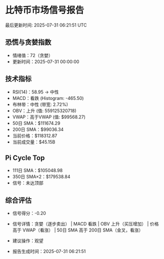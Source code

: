 # 比特币市场信号报告

最后更新时间: 2025-07-31 06:21:51 UTC

## 恐慌与贪婪指数
- 情绪值：72（贪婪）
- 更新时间：2025-07-31 00:00:00

## 技术指标
- RSI(14)：58.95 → 中性
- MACD：看跌 (Histogram: -465.50)
- 布林带：中性 (带宽: 2.72%)
- OBV：上升 (值: 559125320718)
- VWAP：高于VWAP (值: $99568.27)
- 50日 SMA：$111674.29
- 200日 SMA：$99036.34
- 当前价格：$118312.87
- 当前成交量：$45.15B

## Pi Cycle Top
- 111日 SMA：$105048.98
- 350日 SMA×2：$179538.84
- 信号：未达顶部

## 综合评估
- 信号得分：-0.20
- 信号详情：贪婪（逐步卖出） | MACD 看跌 | OBV 上升（买压增加） | 价格高于 VWAP（看涨） | 50日 SMA 高于 200日 SMA（金叉，看涨）
- 建议操作：观望

- 报告生成时间：2025-07-31 06:21:51